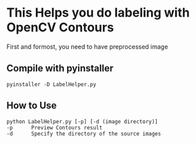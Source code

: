 # This Helps you do labeling with OpenCV Contours
First and formost, you need to have preprocessed image

## Compile with pyinstaller
    pyinstaller -D LabelHelper.py

## How to Use
    python LabelHelper.py [-p] [-d (image directory)]
    -p      Preview Contours result
    -d      Specify the directory of the source images
    
    
